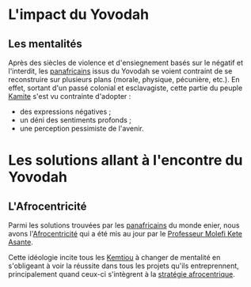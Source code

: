 <!-- TITLE: Yovodah -->
<!-- SUBTITLE: Définition du terme Yovodah -->

# L'impact du Yovodah
## Les mentalités
Après des siècles de violence et d'ensiegnement basés sur le négatif et l'interdit, les [panafricains](/ideologie/mouvement-panafricain) issus du Yovodah se voient contraint de se reconstruire sur plusieurs plans (morale, physique, pécunière, etc.). En effet, sortant d'un passé colonial et esclavagiste, cette partie du peuple [Kamite](/peuple/afrique/nord-est/empire/kmt/kemtiou) s'est vu contrainte d'adopter :
* des expressions négatives ;
* un déni des sentiments profonds ;
* une perception pessimiste de l'avenir.

# Les solutions allant à l'encontre du Yovodah
## L'Afrocentricité
Parmi les solutions trouvées par les [panafricains](/ideologie/mouvement-panafricain) du monde enier, nous avons l'[Afrocentricité](/ideologie/afrocentricite) qui a été mis au jour par le [Professeur Molefi Kete Asante](/personnalite/homme/polymathe/tarana/nord/pays/etats-unis/molefi-kete-asante).

Cette idéologie incite tous les [Kemtiou](/peuple/afrique/nord-est/empire/kmt/kemtiou) à changer de mentalité en s'obligeant à voir la réussite dans tous les projets qu'ils entreprennent, principalement quand ceux-ci s'intègrent à la [stratégie afrocentrique](/ideologie/afrocentricite/strategie-afroncentrique).


[^1]: [Le papyrus d'Ahmès](/ouvrage/revue/caraibes/sud/departement/madinina/le-papyrus-d-ahmes). ANYJART, Année 2015. 36 p.